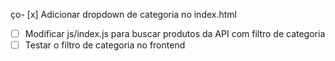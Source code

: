 ço- [x] Adicionar dropdown de categoria no index.html
- [ ] Modificar js/index.js para buscar produtos da API com filtro de categoria
- [ ] Testar o filtro de categoria no frontend

